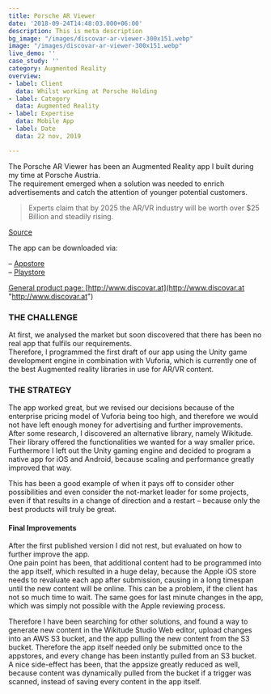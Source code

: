 ```yaml
---
title: Porsche AR Viewer
date: '2018-09-24T14:48:03.000+06:00'
description: This is meta description
bg_image: "/images/discovar-ar-viewer-300x151.webp"
image: "/images/discovar-ar-viewer-300x151.webp"
live_demo: ''
case_study: ''
category: Augmented Reality
overview:
- label: Client
  data: Whilst working at Porsche Holding
- label: Category
  data: Augmented Reality
- label: Expertise
  data: Mobile App
- label: Date
  data: 22 nov, 2019

---
```

The Porsche AR Viewer has been an Augmented Reality app I built during my time at Porsche Austria.  
The requirement emerged when a solution was needed to enrich advertisements and catch the attention of younger potential customers.

> Experts claim that by 2025 the AR/VR industry will be worth over $25 Billion and steadily rising.

[Source](https://medium.com/predict/the-future-of-augmented-reality-90143b98f7a3)

The app can be downloaded via:

– [Appstore](https://apps.apple.com/at/app/porsche-ar-viewer/id1339643671)  
– [Playstore](https://play.google.com/store/apps/details?id=at.digitalsolutions.porschearviewer)

[General product page: ](http://www.discovar.at/)[http://www.discovar.at](http://www.discovar.at "http://www.discovar.at")

### THE CHALLENGE

At first, we analysed the market but soon discovered that there has been no real app that fulfils our requirements.  
Therefore, I programmed the first draft of our app using the Unity game development engine in combination with Vuforia, which is currently one of the best Augmented reality libraries in use for AR/VR content.

### THE STRATEGY

The app worked great, but we revised our decisions because of the enterprise pricing model of Vuforia being too high, and therefore we would not have left enough money for advertising and further improvements.  
After some research, I discovered an alternative library, namely Wikitude. Their library offered the functionalities we wanted for a way smaller price.  
Furthermore I left out the Unity gaming engine and decided to program a native app for iOS and Android, because scaling and performance greatly improved that way.

This has been a good example of when it pays off to consider other possibilities and even consider the not-market leader for some projects, even if that results in a change of direction and a restart – because only the best products will truly be great.

#### Final Improvements

After the first published version I did not rest, but evaluated on how to further improve the app.  
One pain point has been, that additional content had to be programmed into the app itself, which resulted in a huge delay, because the Apple iOS store needs to revaluate each app after submission, causing in a long timespan until the new content will be online. This can be a problem, if the client has not so much time to wait. The same goes for last minute changes in the app, which was simply not possible with the Apple reviewing process.

Therefore I have been searching for other solutions, and found a way to generate new content in the Wikitude Studio Web editor, upload changes into an AWS S3 bucket, and the app pulling the new content from the S3 bucket. Therefore the app itself needed only be submitted once to the appstores, and every change has been instantly pulled from an S3 bucket. A nice side-effect has been, that the appsize greatly reduced as well, because content was dynamically pulled from the bucket if a trigger was scanned, instead of saving every content in the app itself.
